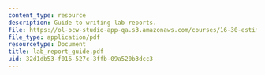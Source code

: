 ```yaml
---
content_type: resource
description: Guide to writing lab reports.
file: https://ol-ocw-studio-app-qa.s3.amazonaws.com/courses/16-30-estimation-and-control-of-aerospace-systems-spring-2004/32d1db53f016527c3ffb09a520b3dcc3_lab_report_guide.pdf
file_type: application/pdf
resourcetype: Document
title: lab_report_guide.pdf
uid: 32d1db53-f016-527c-3ffb-09a520b3dcc3
---
```

